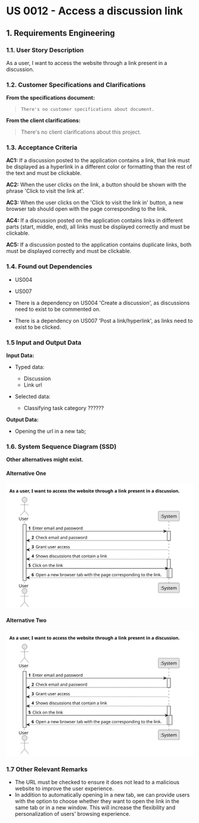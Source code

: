 # US 0012 - Access a discussion link

## 1. Requirements Engineering

### 1.1. User Story Description

As a user, I want to access the website through a link present in a discussion.

### 1.2. Customer Specifications and Clarifications

**From the specifications document:**

>     There's no customer specifications about document.

**From the client clarifications:**

> There's no client clarifications about this project.

### 1.3. Acceptance Criteria

**AC1:** If a discussion posted to the application contains a link, that link must be displayed as a hyperlink in a different color or formatting than the rest of the text and must be clickable.

**AC2:** When the user clicks on the link, a button should be shown with the phrase 'Click to visit the link at'.

**AC3:** When the user clicks on the 'Click to visit the link in' button, a new browser tab should open with the page corresponding to the link.

**AC4:** If a discussion posted on the application contains links in different parts (start, middle, end), all links must be displayed correctly and must be clickable.

**AC5:** If a discussion posted to the application contains duplicate links, both must be displayed correctly and must be clickable.

### 1.4. Found out Dependencies

- US004
- US007

- There is a dependency on US004 'Create a discussion', as discussions need to exist to be commented on.

- There is a dependency on US007 'Post a link/hyperlink', as links need to exist to be clicked.

### 1.5 Input and Output Data

**Input Data:**

- Typed data:

  - Discussion
  - Link url

- Selected data:
  - Classifying task category ??????

**Output Data:**

- Opening the url in a new tab;

### 1.6. System Sequence Diagram (SSD)

**Other alternatives might exist.**

#### Alternative One

![System Sequence Diagram - Alternative One](svg/us0012-system-sequence-diagram-alternative-one.svg)

#### Alternative Two

![System Sequence Diagram - Alternative Two](svg/us0012-system-sequence-diagram-alternative-two.svg)

### 1.7 Other Relevant Remarks

- The URL must be checked to ensure it does not lead to a malicious website to improve the user experience.
- In addition to automatically opening in a new tab, we can provide users with the option to choose whether they want to open the link in the same tab or in a new window. This will increase the flexibility and personalization of users' browsing experience.
